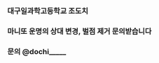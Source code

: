 ### 대구일과학고등학교 조도치
### 마니또 운명의 상대 변경, 벌점 제거 문의받습니다
### 문의 @dochi_____

<!--
**dochi2350/dochi2350** is a ✨ _special_ ✨ repository because its `README.md` (this file) appears on your GitHub profile.

Here are some ideas to get you started:

- 🔭 I’m currently working on ...
- 🌱 I’m currently learning ...
- 👯 I’m looking to collaborate on ...
- 🤔 I’m looking for help with ...
- 💬 Ask me about ...
- 📫 How to reach me: ...
- 😄 Pronouns: ...
- ⚡ Fun fact: ...
